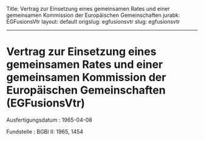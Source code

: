 Title: Vertrag zur Einsetzung eines gemeinsamen Rates und einer gemeinsamen Kommission
  der Europäischen Gemeinschaften
jurabk: EGFusionsVtr
layout: default
origslug: egfusionsvtr
slug: egfusionsvtr

---

# Vertrag zur Einsetzung eines gemeinsamen Rates und einer gemeinsamen Kommission der Europäischen Gemeinschaften (EGFusionsVtr)

Ausfertigungsdatum
:   1965-04-08

Fundstelle
:   BGBl II: 1965, 1454

